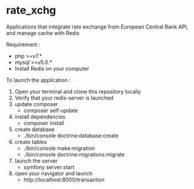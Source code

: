# rate_xchg
Applications that integrate rate exchange from European Central Bank API, and manage cache with Redis

Requirement : 
- php >=v7.*
- mysql >=v5.0.*
- Install Redis on your computer 

To launch the application : 

1. Open your terminal and clone this repository locally
2. Verify that your redis-server is launched 
3. update composer
    - composer self-update
4. install dependencies
    - composer install
5. create database 
    - ./bin/console doctrine:database:create
6. create tables
    - ./bin/console make:migration
    - ./bin/console doctrine:migrations:migrate
7. launch the server
    - symfony server:start
8. open your navigator and launch
    - http://localhost:8000/transaction
